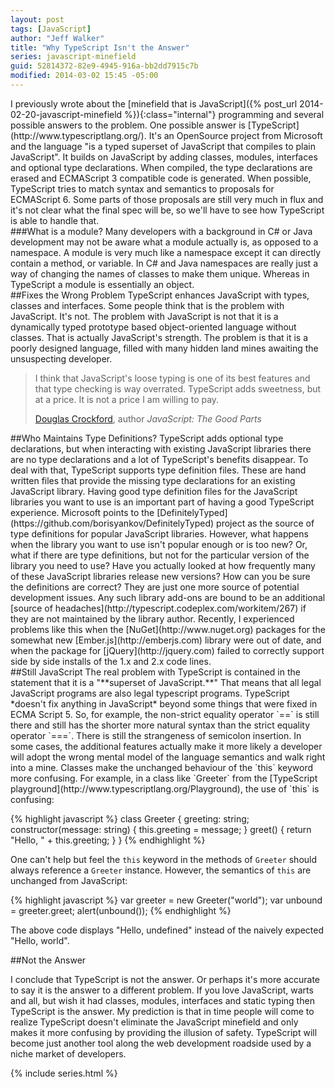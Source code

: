 ```yaml
---
layout: post
tags: [JavaScript]
author: "Jeff Walker"
title: "Why TypeScript Isn't the Answer"
series: javascript-minefield
guid: 52814372-82e9-4945-916a-bb2dd7915c7b
modified: 2014-03-02 15:45 -05:00
---
```

<div class="with-aside aside-right aside-down-4" markdown="1">
I previously wrote about the [minefield that is JavaScript]({% post_url 2014-02-20-javascript-minefield %}){:class="internal"} programming and several possible answers to the problem.  One possible answer is [TypeScript](http://www.typescriptlang.org/). It's an OpenSource project from Microsoft and the language "is a typed superset of JavaScript that compiles to plain JavaScript". It builds on JavaScript by adding classes, modules, interfaces and optional type declarations.  When compiled, the type declarations are erased and ECMAScript 3 compatible code is generated. When possible, TypeScript tries to match syntax and semantics to proposals for ECMAScript 6. Some parts of those proposals are still very much in flux and it's not clear what the final spec will be, so we'll have to see how TypeScript is able to handle that.

<aside markdown="1">
###What is a module?
Many developers with a background in C# or Java development may not be aware what a module actually is, as opposed to a namespace. A module is very much like a namespace except it can directly contain a method, or variable.  In C# and Java namespaces are really just a way of changing the names of classes to make them unique.  Whereas in TypeScript a module is essentially an object.
</aside>
</div>

<section markdown="1">
##Fixes the Wrong Problem
TypeScript enhances JavaScript with types, classes and interfaces.  Some people think that is the problem with JavaScript.  It's not.  The problem with JavaScript is not that it is a dynamically typed prototype based object-oriented language without classes.  That is actually JavaScript's strength.  The problem is that it is a poorly designed language, filled with many hidden land mines awaiting the unsuspecting developer.

>I think that JavaScript's loose typing is one of its best features and that type checking is way overrated. TypeScript adds sweetness, but at a price. It is not a price I am willing to pay.﻿
>
><footer><a href="https://plus.google.com/+DouglasCrockfordEsq/posts/MgzNUSTwjRt">Douglas Crockford</a>, author <cite>JavaScript: The Good Parts</cite></footer>
</section>

<section markdown="1">
##Who Maintains Type Definitions?
TypeScript adds optional type declarations, but when interacting with existing JavaScript libraries there are no type declarations and a lot of TypeScript's benefits disappear.  To deal with that, TypeScript supports type definition files.  These are hand written files that provide the missing type declarations for an existing JavaScript library.  Having good type definition files for the JavaScript libraries you want to use is an important part of having a good TypeScript experience.  Microsoft points to the [DefinitelyTyped](https://github.com/borisyankov/DefinitelyTyped) project as the source of type definitions for popular JavaScript libraries.  However, what happens when the library you want to use isn't popular enough or is too new?  Or, what if there are type definitions, but not for the particular version of the library you need to use?  Have you actually looked at how frequently many of these JavaScript libraries release new versions?  How can you be sure the definitions are correct?  They are just one more source of potential development issues.  Any such library add-ons are bound to be an additional [source of headaches](http://typescript.codeplex.com/workitem/267) if they are not maintained by the library author.  Recently, I experienced problems like this when the [NuGet](http://www.nuget.org) packages for the somewhat new [Ember.js](http://emberjs.com) library were out of date, and when the package for [jQuery](http://jquery.com) failed to correctly support side by side installs of the 1.x and 2.x code lines.
</section>

<section markdown="1">
##Still JavaScript
The real problem with TypeScript is contained in the statement that it is a "**superset of JavaScript.**"  That means that all legal JavaScript programs are also legal typescript programs.  TypeScript *doesn't fix anything in JavaScript* beyond some things that were fixed in ECMA Script 5.  So, for example, the non-strict equality operator `==` is still there and still has the shorter more natural syntax than the strict equality operator `===`. There is still the strangeness of semicolon insertion.  In some cases, the additional features actually make it more likely a developer will adopt the wrong mental model of the language semantics and walk right into a mine.  Classes make the unchanged behaviour of the `this` keyword more confusing.  For example, in a class like `Greeter` from the [TypeScript playground](http://www.typescriptlang.org/Playground), the use of `this` is confusing:

{% highlight javascript %}
class Greeter {
	greeting: string;
	constructor(message: string) {
		this.greeting = message;
	}
	greet() {
		return "Hello, " + this.greeting;
	}
}
{% endhighlight %}

One can't help but feel the `this` keyword in the methods of `Greeter` should always reference a `Greeter` instance.  However, the semantics of `this` are unchanged from JavaScript:

{% highlight javascript %}
var greeter = new Greeter("world");
var unbound = greeter.greet;
alert(unbound());
{% endhighlight %}

The above code displays "Hello, undefined" instead of the naively expected "Hello, world".
</section>

<section markdown="1">
##Not the Answer

I conclude that TypeScript is not the answer.  Or perhaps it's more accurate to say it is the answer to a different problem.  If you love JavaScript, warts and all, but wish it had classes, modules, interfaces and static typing then TypeScript is the answer.  My prediction is that in time people will come to realize TypeScript doesn't eliminate the JavaScript minefield and only makes it more confusing by providing the illusion of safety.  TypeScript will become just another tool along the web development roadside used by a niche market of developers.
</section>

{% include series.html %}
